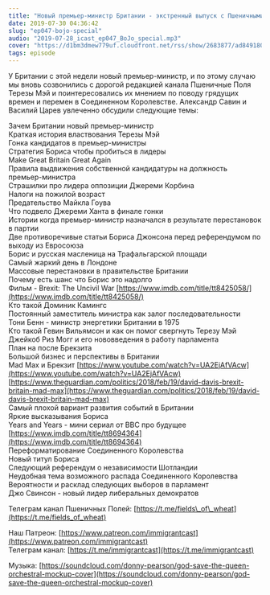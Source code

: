 ```yaml
---
title: "Новый премьер-министр Британии - экстренный выпуск с Пшеничными Полями"
date: 2019-07-30 04:36:42
slug: "ep047-bojo-special"
audio: "2019-07-28_icast_ep047_BoJo_special.mp3"
cover: "https://d1bm3dmew779uf.cloudfront.net/rss/show/2683877/ad8491808fd5d2fad6e14f544462250a.png"
tags: episode
---
```

У Британии с этой недели новый премьер-министр, и по этому случаю мы вновь созвонились с дорогой редакцией канала Пшеничные Поля Терезы Мэй и поинтересовались их мнением по поводу грядущих времен и перемен в Соединенном Королевстве. Александр Савин и Василий Царев увлеченно обсудили следующие темы:  
  
Зачем Британии новый премьер-министр  
Краткая история властвования Терезы Мэй  
Гонка кандидатов в премьер-министры  
Стратегия Бориса чтобы пробиться в лидеры  
Make Great Britain Great Again  
Правила выдвижения собственной кандидатуры на должность премьер-министра  
Страшилки про лидера оппозиции Джереми Корбина  
Налоги на пожилой возраст  
Предательство Майкла Гоува  
Что подвело Джереми Ханта в финале гонки  
Истории когда премьер-министр назначался в результате перестановок в партии  
Две противоречивые статьи Бориса Джонсона перед референдумом по выходу из Евросоюза  
Борис и русская масленица на Трафальгарской площади  
Самый жаркий день в Лондоне  
Массовые перестановки в правительстве Британии  
Почему есть шанс что Борис это надолго  
Фильм - Brexit: The Uncivil War [https://www.imdb.com/title/tt8425058/](https://www.imdb.com/title/tt8425058/)  
Кто такой Доминик Камингс  
Постоянный заместитель министра как залог последовательности  
Тони Бенн - министр энергетики Британии в 1975  
Кто такой Гевин Вильямсон и как он помог свергнуть Терезу Мэй  
Джейкоб Риз Могг и его нововведения в работу парламента  
План на после Брекзита  
Большой бизнес и перспективы в Британии  
Mad Max и Брекзит [https://www.youtube.com/watch?v=UA2EjAfVAcw](https://www.youtube.com/watch?v=UA2EjAfVAcw)  
[https://www.theguardian.com/politics/2018/feb/19/david-davis-brexit-britain-mad-max](https://www.theguardian.com/politics/2018/feb/19/david-davis-brexit-britain-mad-max)  
Самый плохой вариант развития событий в Британии  
Яркие высказывания Бориса  
Years and Years - мини сериал от BBC про будущее [https://www.imdb.com/title/tt8694364](https://www.imdb.com/title/tt8694364)  
Переформатирование Соединенного Королевства  
Новый титул Бориса  
Следующий референдум о независимости Шотландии  
Неудобная тема возможного распада Соединенного Королевства  
Вероятности и расклад следующих выборов в парламент  
Джо Свинсон - новый лидер либеральных демократов  
  
Телеграм канал Пшеничных Полей: [https://t.me/fields\_of\_wheat](https://t.me/fields_of_wheat)  
  
Наш Патреон: [https://www.patreon.com/immigrantcast](https://www.patreon.com/immigrantcast)  
Телеграм канал: [https://t.me/immigrantcast](https://t.me/immigrantcast)  
  
Музыка: [https://soundcloud.com/donny-pearson/god-save-the-queen-orchestral-mockup-cover](https://soundcloud.com/donny-pearson/god-save-the-queen-orchestral-mockup-cover)
